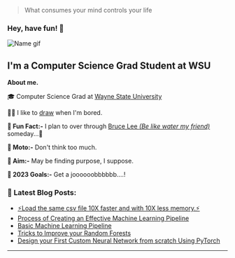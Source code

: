 > What consumes your mind controls your life


### Hey, have fun! 🥳 
![Name gif](https://raw.githubusercontent.com/YeswanthVajja/YeswanthVajja/master/virtualFont.gif)

## I'm a Computer Science Grad Student at WSU
**About me.**

🎓 Computer Science Grad at [Wayne State University ](https://engineering.wayne.edu/computer-science/academics/master-computer-science)

👨‍🎨 I like to [draw](https://www.behance.net/Yeswanthvajja) when I'm bored.

**🐒 Fun Fact:-** I plan to over through [Bruce Lee *(Be like water my friend)*](https://images.unsplash.com/photo-1586343276471-c02138479e9e?ixlib=rb-1.2.1&ixid=eyJhcHBfaWQiOjEyMDd9&auto=format&fit=crop&w=1950&q=80) someday...🤫

**🐘 Moto:-** Don't think too much.

**🦋 Aim:-** May be finding purpose, I suppose.

**🦅 2023 Goals:-** Get a joooooobbbbbb....!

### 📕 Latest Blog Posts:
- [⚡️Load the same csv file 10X faster and with 10X less memory.⚡️](https://Yeswanthvajja.github.io/Load_data_faster/)
- [Process of Creating an Effective Machine Learning Pipeline](https://Yeswanthvajja.github.io/AdvanceMLPipeline/)
- [Basic Machine Learning Pipeline](https://Yeswanthvajja.github.io/BasicMLPipeline/)
- [Tricks to Improve your Random Forests](https://Yeswanthvajja.github.io/RandomForests/)
- [Design your First Custom Neural Network from scratch Using PyTorch](https://Yeswanthvajja.github.io/Pytorch_from_scartch/)

---

[website]: https://YeswanthVajja.github.io
[twitter]: https://twitter.com/VYeswanth0001
[instagram]: https://www.instagram.com/yeswanthvajja/
[linkedin]: https://www.linkedin.com/in/yeswanth-v-0b49181b1/
[kaggle]: https://www.kaggle.com/Yeswanthvajja
[resources]: https://YeswanthVajja.github.io/Resources/